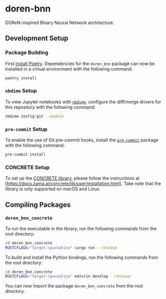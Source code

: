# doren-bnn

DOReN-inspired Binary Neural Network architecture.

## Development Setup

### Package Building

First [install Poetry](https://python-poetry.org/docs/#installation). Dependencies for
the `doren_bnn` package can now be installed in a virtual environment with the following
command:

```bash
poetry install
```

### `nbdime` Setup

To view Jupyter notebooks with [`nbdime`](https://github.com/jupyter/nbdime), configure
the diff/merge drivers for this repository with the following command:

```bash
nbdime config-git --enable
```

### `pre-commit` Setup

To enable the use of Git pre-commit hooks, install the
[`pre-commit`](https://pre-commit.com/) package with the following command:

```bash
pre-commit install
```

### CONCRETE Setup

To set up the [CONCRETE library](https://www.zama.ai/concrete-framework), please follow
the instructions at [https://docs.zama.ai/concrete/lib/user/installation.html]. Take
note that the library is only supported on macOS and Linux.

## Compiling Packages

### `doren_bnn_concrete`

To run the executable in the library, run the following commands from the root
directory:

```bash
cd doren_bnn_concrete
RUSTCFLAGS="target-cpu=native" cargo run --release
```

To build and install the Python bindings, run the following commands from the root
directory:

```bash
cd doren_bnn_concrete
RUSTCFLAGS="target-cpu=native" maturin develop --release
```

You can now import the package `doren_bnn_concrete` from the root directory.
